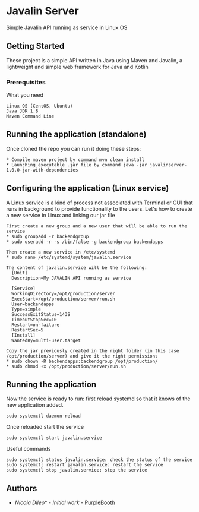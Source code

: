 # Javalin Server

Simple Javalin API running as service in Linux OS

## Getting Started

These project is a simple API written in Java using Maven and Javalin, a lightweight and simple web framework
for Java and Kotlin

### Prerequisites

What you need

```
Linux OS (CentOS, Ubuntu)
Java JDK 1.8 
Maven Command Line
```

## Running the application (standalone)

Once cloned the repo you can run it doing these steps:
```
* Compile maven project by command mvn clean install
* Launching executable .jar file by command java -jar javalinserver-1.0.0-jar-with-dependencies
```

## Configuring the application (Linux service)
A Linux service is a kind of process not associated with Terminal or GUI that runs in background to provide functionality to the users.
Let's how to create a new service in Linux and linking our jar file
```
First create a new group and a new user that will be able to run the service
* sudo groupadd -r backendgroup
* sudo useradd -r -s /bin/false -g backendgroup backendapps

Then create a new service in /etc/systemd
* sudo nano /etc/systemd/system/javalin.service

The content of javalin.service will be the following:
  [Unit]
  Description=My JAVALIN API running as service

  [Service]
  WorkingDirectory=/opt/production/server
  ExecStart=/opt/production/server/run.sh
  User=backendapps
  Type=simple
  SuccessExitStatus=143S
  TimeoutStopSec=10
  Restart=on-failure
  RestartSec=5
  [Install]
  WantedBy=multi-user.target
  
Copy the jar previously created in the right folder (in this case /opt/production/server) and give it the right permissions
* sudo chown -R backendapps:backendgroup /opt/production/
* sudo chmod +x /opt/production/server/run.sh
```

## Running the application 
Now the service is ready to run:  first reload systemd so that it knows of the new application added.
```
sudo systemctl daemon-reload
```
Once reloaded start the service
```
sudo systemctl start javalin.service
```
Useful commands
```
sudo systemctl status javalin.service: check the status of the service
sudo systemctl restart javalin.service: restart the service
sudo systemctl stop javalin.service: stop the service
```

## Authors

* *Nicola Dileo** - *Initial work* - [PurpleBooth](https://nicoladileo.github.io)

